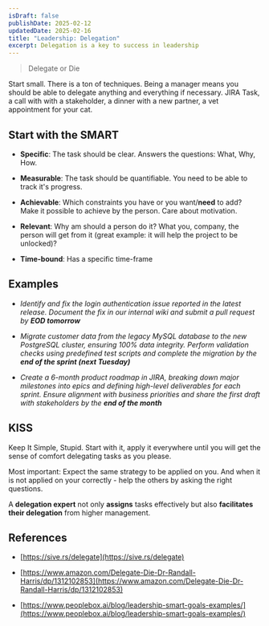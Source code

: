 ```yaml
---
isDraft: false
publishDate: 2025-02-12
updatedDate: 2025-02-16
title: "Leadership: Delegation"
excerpt: Delegation is a key to success in leadership
---
```

> Delegate or Die

Start small. There is a ton of techniques. Being a manager means you should be able to delegate anything and everything if necessary. JIRA Task, a call with with a stakeholder, a dinner with a new partner, a vet appointment for your cat.

## Start with the SMART

*   **Specific**: The task should be clear. Answers the questions: What, Why, How.
    
*   **Measurable**: The task should be quantifiable. You need to be able to track it's progress.
    
*   **Achievable**: Which constraints you have or you want/**need** to add? Make it possible to achieve by the person. Care about motivation.
    
*   **Relevant**: Why am should a person do it? What you, company, the person will get from it (great example: it will help the project to be unlocked)?
    
*   **Time-bound**: Has a specific time-frame
    

## Examples

*   _Identify and fix the login authentication issue reported in the latest release. Document the fix in our internal wiki and submit a pull request by_ **_EOD tomorrow_**
    
*   _Migrate customer data from the legacy MySQL database to the new PostgreSQL cluster, ensuring 100% data integrity. Perform validation checks using predefined test scripts and complete the migration by the_ **_end of the sprint (next Tuesday)_**
    
*   _Create a 6-month product roadmap in JIRA, breaking down major milestones into epics and defining high-level deliverables for each sprint. Ensure alignment with business priorities and share the first draft with stakeholders by the_ **_end of the month_**
    

## KISS

Keep It Simple, Stupid. Start with it, apply it everywhere until you will get the sense of comfort delegating tasks as you please.

Most important: Expect the same strategy to be applied on you. And when it is not applied on your correctly - help the others by asking the right questions.

A **delegation expert** not only **assigns** tasks effectively but also **facilitates their delegation** from higher management.

## References

*   [https://sive.rs/delegate](https://sive.rs/delegate)
    
*   [https://www.amazon.com/Delegate-Die-Dr-Randall-Harris/dp/1312102853](https://www.amazon.com/Delegate-Die-Dr-Randall-Harris/dp/1312102853)
    
*   [https://www.peoplebox.ai/blog/leadership-smart-goals-examples/](https://www.peoplebox.ai/blog/leadership-smart-goals-examples/)
